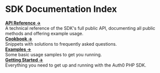 # SDK Documentation Index

**[API Reference →](API)**  
A technical reference of the SDK's full public API, documenting all public methods and offering example usage.  
**[Cookbook →](Cookbook)**  
Snippets with solutions to frequently asked questions.  
**[Examples →](Examples)**  
Some basic usage samples to get you running.  
**[Getting Started →](Getting%20Started)**  
Everything you need to get up and running with the Auth0 PHP SDK.  

